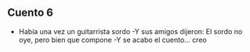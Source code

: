 ## Cuento 6
- Había una vez un guitarrista sordo
-Y sus amigos dijeron: El sordo no oye, pero bien que compone
-Y se acabo el cuento... creo